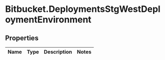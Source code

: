 # Bitbucket.DeploymentsStgWestDeploymentEnvironment

## Properties

Name | Type | Description | Notes
------------ | ------------- | ------------- | -------------


